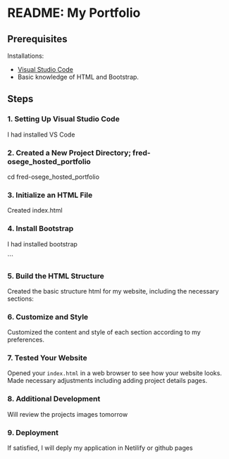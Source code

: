 # README: My Portfolio


## Prerequisites
Installations:

- [Visual Studio Code](https://code.visualstudio.com/download)
- Basic knowledge of HTML and Bootstrap.

## Steps

### 1. Setting Up Visual Studio Code
I had installed VS Code

### 2. Created a New Project Directory; fred-osege_hosted_portfolio

cd fred-osege_hosted_portfolio

### 3. Initialize an HTML File
Created index.html

### 4. Install Bootstrap
I had installed bootstrap

<!-- Added this to my index.html -->
<link rel="stylesheet" href="https://maxcdn.bootstrapcdn.com/bootstrap/4.5.2/css/bootstrap.min.css">
<script src="https://ajax.googleapis.com/ajax/libs/jquery/3.5.1/jquery.min.js"></script>
<script src="https://cdnjs.cloudflare.com/ajax/libs/popper.js/1.16.0/umd/popper.min.js"></script>
<script src="https://maxcdn.bootstrapcdn.com/bootstrap/4.5.2/js/bootstrap.min.js"></script>
```

### 5. Build the HTML Structure
Created the basic structure html for my website, including the necessary sections:



### 6. Customize and Style
Customized the content and style of each section according to my preferences. 

### 7. Tested Your Website
Opened your `index.html` in a web browser to see how your website looks. Made  necessary adjustments including adding project details pages.

### 8. Additional Development
Will review the projects images tomorrow

### 9. Deployment
If satisfied, I will deply my application in Netilify or github pages

